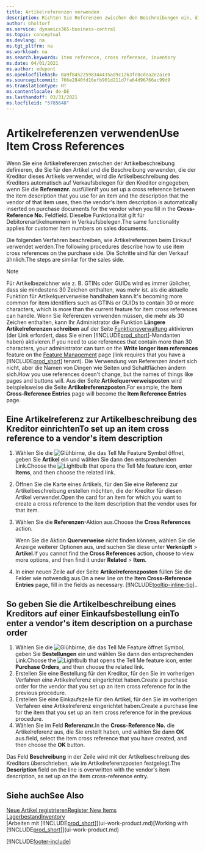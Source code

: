 ```yaml
---
title: Artikelreferenzen verwenden
description: Richten Sie Referenzen zwischen den Beschreibungen ein, die Sie und Ihr Kreditor für einen Artikel verwenden, damit Sie die Artikelbeschreibung des Kreditors in Einkaufsbelege einfügen können.
author: bholtorf
ms.service: dynamics365-business-central
ms.topic: conceptual
ms.devlang: na
ms.tgt_pltfrm: na
ms.workload: na
ms.search.keywords: item reference, cross reference, inventory
ms.date: 04/01/2021
ms.author: edupont
ms.openlocfilehash: 0a9f84522598344435ad9c1263fe8cdea2e2a1e0
ms.sourcegitcommit: 766e2840fd16efb901d211d7fa64d96766ac99d9
ms.translationtype: HT
ms.contentlocale: de-DE
ms.lasthandoff: 03/31/2021
ms.locfileid: "5785648"
---
```

# <a name="use-item-cross-references"></a><span data-ttu-id="5653a-103">Artikelreferenzen verwenden</span><span class="sxs-lookup"><span data-stu-id="5653a-103">Use Item Cross References</span></span>
<span data-ttu-id="5653a-104">Wenn Sie eine Artikelreferenzen zwischen der Artikelbeschreibung definieren, die Sie für den Artikel und die Beschreibung verwenden, die der Kreditor dieses Artikels verwendet, wird die Artikelbeschreibung des Kreditors automatisch auf Verkaufsbelegen für den Kreditor eingegeben, wenn Sie die **Referenznr.** ausfüllen</span><span class="sxs-lookup"><span data-stu-id="5653a-104">If you set up a cross reference between the item description that you use for an item and the description that the vendor of that item uses, then the vendor's item description is automatically inserted on purchase documents for the vendor when you fill in the **Cross-Reference No.**</span></span> <span data-ttu-id="5653a-105">Feld</span><span class="sxs-lookup"><span data-stu-id="5653a-105">field.</span></span> <span data-ttu-id="5653a-106">Dieselbe Funktionalität gilt für Debitorenartikelnummern in Verkaufsbelegen.</span><span class="sxs-lookup"><span data-stu-id="5653a-106">The same functionality applies for customer item numbers on sales documents.</span></span>

<span data-ttu-id="5653a-107">Die folgenden Verfahren beschreiben, wie Artikelreferenzen beim Einkauf verwendet werden.</span><span class="sxs-lookup"><span data-stu-id="5653a-107">The following procedures describe how to use item cross references on the purchase side.</span></span> <span data-ttu-id="5653a-108">Die Schritte sind für den Verkauf ähnlich.</span><span class="sxs-lookup"><span data-stu-id="5653a-108">The steps are similar for the sales side.</span></span>

> [!NOTE]
> <span data-ttu-id="5653a-109">Für Artikelbezeichner wie z. B. GTINs oder GUIDs wird es immer üblicher, dass sie mindestens 30 Zeichen enthalten, was mehr ist. als die aktuelle Funktion für Artikelquerverweise handhaben kann.</span><span class="sxs-lookup"><span data-stu-id="5653a-109">It's becoming more common for item identifiers such as GTINs or GUIDs to contain 30 or more characters, which is more than the current feature for item cross references can handle.</span></span> <span data-ttu-id="5653a-110">Wenn Sie Referenzen verwenden müssen, die mehr als 30 Zeichen enthalten, kann Ihr Administrator die Funktion **Längere Artikelreferenzen schreiben** auf der Seite [Funktionsverwaltung](https://businesscentral.dynamics.com/?page=2610) aktivieren (der Link erfordert, dass Sie einen [!INCLUDE[prod_short](includes/prod_short.md)]-Mandanten haben) aktivieren.</span><span class="sxs-lookup"><span data-stu-id="5653a-110">If you need to use references that contain more than 30 characters, your administrator can turn on the **Write longer item references** feature on the [Feature Management](https://businesscentral.dynamics.com/?page=2610) page (link requires that you have a [!INCLUDE[prod_short](includes/prod_short.md)] tenant).</span></span> <span data-ttu-id="5653a-111">Die Verwendung von Referenzen ändert sich nicht, aber die Namen von Dingen wie Seiten und Schaltflächen ändern sich.</span><span class="sxs-lookup"><span data-stu-id="5653a-111">How you use references doesn't change, but the names of things like pages and buttons will.</span></span> <span data-ttu-id="5653a-112">Aus der Seite **Artikelquerverweisposten** wird beispielsweise die Seite **Artikelreferenzposten**.</span><span class="sxs-lookup"><span data-stu-id="5653a-112">For example, the **Item Cross-Reference Entries** page will become the **Item Reference Entries** page.</span></span>

## <a name="to-set-up-an-item-cross-reference-to-a-vendors-item-description"></a><span data-ttu-id="5653a-113">Eine Artikelreferenz zur Artikelbeschreibung des Kreditor einrichten</span><span class="sxs-lookup"><span data-stu-id="5653a-113">To set up an item cross reference to a vendor's item description</span></span>

1. <span data-ttu-id="5653a-114">Wählen Sie die ![Glühbirne, die das Tell Me Feature](media/ui-search/search_small.png "Was möchten Sie tun?") Symbol öffnet, geben Sie **Artikel** ein und wählen Sie dann den entsprechenden Link.</span><span class="sxs-lookup"><span data-stu-id="5653a-114">Choose the ![Lightbulb that opens the Tell Me feature](media/ui-search/search_small.png "Tell me what you want to do") icon, enter **Items**, and then choose the related link.</span></span>
2. <span data-ttu-id="5653a-115">Öffnen Sie die Karte eines Artikels, für den Sie eine Referenz zur Artikelbeschreibung erstellen möchten, die der Kreditor für diesen Artikel verwendet.</span><span class="sxs-lookup"><span data-stu-id="5653a-115">Open the card for an item for which you want to create a cross reference to the item description that the vendor uses for that item.</span></span>
3. <span data-ttu-id="5653a-116">Wählen Sie die **Referenzen**-Aktion aus.</span><span class="sxs-lookup"><span data-stu-id="5653a-116">Choose the **Cross References** action.</span></span>

     <span data-ttu-id="5653a-117">Wenn Sie die Aktion **Querverweise** nicht finden können, wählen Sie die Anzeige weiterer Optionen aus, und suchen Sie diese unter **Verknüpft** > **Artikel**.</span><span class="sxs-lookup"><span data-stu-id="5653a-117">If you cannot find the **Cross References** action, choose to view more options, and then find it under **Related** > **Item**.</span></span>
  
4. <span data-ttu-id="5653a-118">In einer neuen Zeile auf der Seite **Artikelreferenzposten** füllen Sie die Felder wie notwendig aus.</span><span class="sxs-lookup"><span data-stu-id="5653a-118">On a new line on the **Item Cross-Reference Entries** page, fill in the fields as necessary.</span></span> [!INCLUDE[tooltip-inline-tip](includes/tooltip-inline-tip_md.md)]<span data-ttu-id="5653a-119">.</span><span class="sxs-lookup"><span data-stu-id="5653a-119">.</span></span>

## <a name="to-enter-a-vendors-item-description-on-a-purchase-order"></a><span data-ttu-id="5653a-120">So geben Sie die Artikelbeschreibung eines Kreditors auf einer Einkaufsbestellung ein</span><span class="sxs-lookup"><span data-stu-id="5653a-120">To enter a vendor's item description on a purchase order</span></span>

1. <span data-ttu-id="5653a-121">Wählen Sie die ![Glühbirne, die das Tell Me Feature öffnet](media/ui-search/search_small.png "Was möchten Sie tun?") Symbol, geben Sie **Bestellungen** ein und wählen Sie dann den entsprechenden Link.</span><span class="sxs-lookup"><span data-stu-id="5653a-121">Choose the ![Lightbulb that opens the Tell Me feature](media/ui-search/search_small.png "Tell me what you want to do") icon, enter **Purchase Orders**, and then choose the related link.</span></span>
2. <span data-ttu-id="5653a-122">Erstellen Sie eine Bestellung für den Kreditor, für den Sie im vorherigen Verfahren eine Artikelreferenz eingerichtet haben.</span><span class="sxs-lookup"><span data-stu-id="5653a-122">Create a purchase order for the vendor that you set up an item cross reference for in the previous procedure.</span></span>
3. <span data-ttu-id="5653a-123">Erstellen Sie eine Einkaufszeile für den Artikel, für den Sie im vorherigen Verfahren eine Artikelreferenz eingerichtet haben.</span><span class="sxs-lookup"><span data-stu-id="5653a-123">Create a purchase line for the item that you set up an item cross reference for in the previous procedure.</span></span>
4. <span data-ttu-id="5653a-124">Wählen Sie im Feld **Referenznr.**</span><span class="sxs-lookup"><span data-stu-id="5653a-124">In the **Cross-Reference No.**</span></span> <span data-ttu-id="5653a-125">die Artikelreferenz aus, die Sie erstellt haben, und wählen Sie dann **OK** aus.</span><span class="sxs-lookup"><span data-stu-id="5653a-125">field, select the item cross reference that you have created, and then choose the **OK** button.</span></span>

<span data-ttu-id="5653a-126">Das Feld **Beschreibung** in der Zeile wird mit der Artikelbeschreibung des Kreditors überschrieben, wie im Artikelreferenzposten festgelegt.</span><span class="sxs-lookup"><span data-stu-id="5653a-126">The **Description** field on the line is overwritten with the vendor's item description, as set up on the item cross-reference entry.</span></span>

## <a name="see-also"></a><span data-ttu-id="5653a-127">Siehe auch</span><span class="sxs-lookup"><span data-stu-id="5653a-127">See Also</span></span>
[<span data-ttu-id="5653a-128">Neue Artikel registrieren</span><span class="sxs-lookup"><span data-stu-id="5653a-128">Register New Items</span></span>](inventory-how-register-new-items.md)  
[<span data-ttu-id="5653a-129">Lagerbestand</span><span class="sxs-lookup"><span data-stu-id="5653a-129">Inventory</span></span>](inventory-manage-inventory.md)  
<span data-ttu-id="5653a-130">[Arbeiten mit [!INCLUDE[prod_short](includes/prod_short.md)]](ui-work-product.md)</span><span class="sxs-lookup"><span data-stu-id="5653a-130">[Working with [!INCLUDE[prod_short](includes/prod_short.md)]](ui-work-product.md)</span></span>


[!INCLUDE[footer-include](includes/footer-banner.md)]